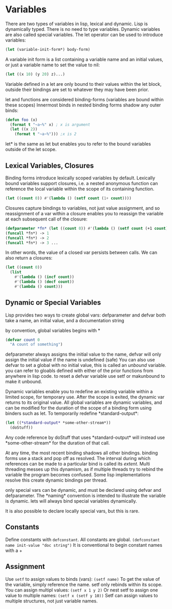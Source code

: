 # Variables

There are two types of variables in lisp, lexical and dynamic.
Lisp is dynamically typed. There is no need to type variables.
Dynamic variables are also called special variables.
The let operator can be used to introduce variables:
```lisp
(let (variable-init-form*) body-form)
```
A variable init form is a list containing a variable name and an initial values, or just a variable name to set the value to nil:
```lisp
(let ((x 10) (y 20) z)...)
```
Variable defined in a let are only bound to their values within the let block, outside their bindings are set to whatever they may have been prior.

let and functions are considered binding-forms (variables are bound within these scopes)
Innermost binds in nested binding forms shadow any outer binds:
```lisp
(defun foo (x)
  (format t "~a~%" x) ; x is argument
  (let ((x 2))
    (format t "~a~%"))) ;x is 2
```
let\* is the same as let but enables you to refer to the bound variables outside of the let scope.

## Lexical Variables, Closures

Binding forms introduce lexically scoped variables by default.
Lexically bound variables support closures, i.e. a nested anonymous function can reference the local variable within the scope of its containing function. 
```lisp 
(let ((count 0)) #'(lambda () (setf count (1+ count))))
```
Closures capture bindings to variables, not just value assignment, and so reassignment of a var within a closure enables you to reassign the variable at each subsequent call of the closure:
```lisp
(defparameter *fn* (let ((count 0)) #'(lambda () (setf count (+1 count)))))
(funcall *fn*) -> 1
(funcall *fn*) -> 2
(funcall *fn*) -> 3 ...
```
In other words, the value of a closed var persists between calls.
We can also return a closures:
```lisp 
(let ((count 0))
  (list 
    #'(lambda () (incf count))
    #'(lambda () (decf count))
    #'(lambda () count)))
```

## Dynamic or Special Variables

Lisp provides two ways to create global vars: defparameter and defvar both take a name, an initial value, and a documentation string

by convention, global variables begins with *
```lisp
(defvar count 0 
  "A count of something")
```
defparameter always assigns the initial value to the name, defvar will only assign the initial value if the name is undefined (safe)
You can also use defvar to set a global with no initial value, this is called an *unbound* variable.
you can refer to gloabls defined with either of the prior functions from anywhere in lisp code.
to reset a defvar variable use setf or makunbound to make it unbound.

Dynamic variables enable you to redefine an existing variable within a limited scope, for temporary use. After the scope is exited, the dynamic var returns to its original value. All global variables are dynamic variables, and can be modified for the duration of the scope of a binding form using binders such as let. To temporarily redefine \*standard-output\*:
```lisp
(let ((*standard-output* *some-other-stream*))
  (doStuff))
```
Any code reference by doStuff that uses \*standard-output\* will instead use \*some-other-stream\* for the duration of that call.

At any time, the most recent binding shadows all other bindings.
binding forms use a stack and pop off as resolved.
The interval during which references can be made to a particular bind is called its *extent*.
Multi threading messes up this dynamism, as if multiple threads try to rebind the variable the program becomes confused. Some lisp implementations resolve this create dynamic bindings per thread.

only special vars can be dynamic, and must be declared using defvar and defparameter. The \*naming\* convention is intended to illustrate the variable is dynamic. lets will always bind special variables dynamically. 

It is also possible to declare locally special vars, but this is rare.

## Constants

Define constants with `defconstant`. All constants are global.
`(defconstant name init-value "doc string")`
It is conventional to begin constant names with a +

## Assignment

Use `setf` to assign values to binds (vars):
`(setf name)`
To get the value of the variable, simply reference the name.
setf only rebinds within its scope.
You can assign multipl values:
`(setf x 1 y 2)`
Or nest setf to assign one value to multiple names:
`(setf x (setf y 10))`
Setf can assign values to multiple structures, not just variable names.


